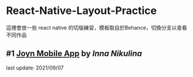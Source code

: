 # React-Native-Layout-Practice

這裡會放一些 react native 的切版練習，模板取自於Behance，切換分支以查看不同作品

## #1 [Joyn Mobile App](https://www.behance.net/gallery/117885071/Joyn-Mobile-App/modules/671661729) by *Inna Nikulina*

last update: 2021/09/07
